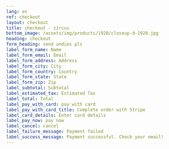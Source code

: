 ```yaml
---
lang: en
ref: checkout
layout: checkout
title: checkout · zircus
bottom_image: /assets/img/products/1920/closeup-d-1920.jpg
heading: checkout
form_heading: send undies pls
label_form_name: Name
label_form_email: Email
label_form_address: Address
label_form_city: City
label_form_country: Country
label_form_state: State
label_form_zip: Zip
label_subtotal: Subtotal
label_estimated_tax: Estimated Tax
label_total: Total
label_pay_with_card: pay with card
label_pay_with_card_title: Complete order with Stripe
label_card_details: Enter card details
label_pay_now: pay now
label_cancel: cancel
label_failure_message: Payment failed
label_success_message: Payment successful. Check your email!
---
```

